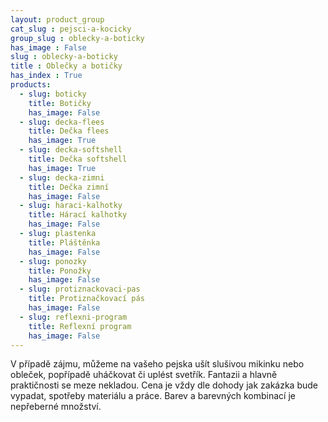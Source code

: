 ```yaml
---
layout: product_group
cat_slug : pejsci-a-kocicky
group_slug : oblecky-a-boticky
has_image : False
slug : oblecky-a-boticky
title : Oblečky a botičky
has_index : True
products:
  - slug: boticky
    title: Botičky
    has_image: False
  - slug: decka-flees
    title: Dečka flees
    has_image: True
  - slug: decka-softshell
    title: Dečka softshell
    has_image: True
  - slug: decka-zimni
    title: Dečka zimní
    has_image: False
  - slug: haraci-kalhotky
    title: Hárací kalhotky
    has_image: False
  - slug: plastenka
    title: Pláštěnka
    has_image: False
  - slug: ponozky
    title: Ponožky
    has_image: False
  - slug: protiznackovaci-pas
    title: Protiznačkovací pás
    has_image: False
  - slug: reflexni-program
    title: Reflexní program
    has_image: False
---
```


V případě zájmu, můžeme na vašeho pejska ušít slušivou mikinku nebo obleček, popřípadě uháčkovat či uplést svetřík. Fantazii a hlavně praktičnosti se meze nekladou. Cena je vždy dle dohody jak zakázka bude vypadat, spotřeby materiálu a práce. Barev a barevných kombinací je nepřeberné množství.
